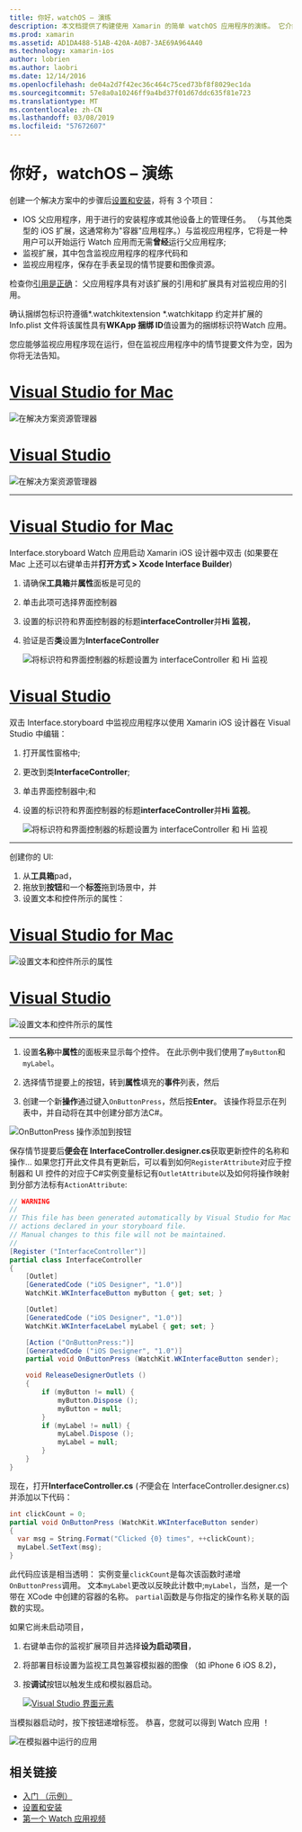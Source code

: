 ```yaml
---
title: 你好，watchOS – 演练
description: 本文档提供了构建使用 Xamarin 的简单 watchOS 应用程序的演练。 它介绍如何适用于 Visual Studio 和 Visual Studio for Mac、 使用情节提要，以及对在代码中的事件做出响应。
ms.prod: xamarin
ms.assetid: AD1DA488-51AB-420A-A0B7-3AE69A964A40
ms.technology: xamarin-ios
author: lobrien
ms.author: laobri
ms.date: 12/14/2016
ms.openlocfilehash: de04a2d7f42ec36c464c75ced73bf8f8029ec1da
ms.sourcegitcommit: 57e8a0a10246ff9a4bd37f01d67ddc635f81e723
ms.translationtype: MT
ms.contentlocale: zh-CN
ms.lasthandoff: 03/08/2019
ms.locfileid: "57672607"
---
```

# <a name="hello-watchos--walkthrough"></a>你好，watchOS – 演练

创建一个解决方案中的步骤后[设置和安装](~/ios/watchos/get-started/installation.md)，将有 3 个项目：

- IOS 父应用程序，用于进行的安装程序或其他设备上的管理任务。 （与其他类型的 iOS 扩展，这通常称为"容器"应用程序。）与监视应用程序，它将是一种用户可以开始运行 Watch 应用而无需**曾经**运行父应用程序;
- 监视扩展，其中包含监视应用程序的程序代码和
- 监视应用程序，保存在手表呈现的情节提要和图像资源。

检查你[引用是正确](~/ios/watchos/get-started/project-references.md)： 父应用程序具有对该扩展的引用和扩展具有对监视应用的引用。

确认捆绑包标识符遵循\*.watchkitextension \*.watchkitapp 约定并扩展的 Info.plist 文件将该属性具有**WKApp 捆绑 ID**值设置为的捆绑标识符Watch 应用。

您应能够监视应用程序现在运行，但在监视应用程序中的情节提要文件为空，因为你将无法告知。

# <a name="visual-studio-for-mactabmacos"></a>[Visual Studio for Mac](#tab/macos)

![](hello-watch-images/projectstructure.png "在解决方案资源管理器")

# <a name="visual-studiotabwindows"></a>[Visual Studio](#tab/windows)

![](hello-watch-images/vs-projectstructure.png "在解决方案资源管理器")

-----

# <a name="visual-studio-for-mactabmacos"></a>[Visual Studio for Mac](#tab/macos)
    
Interface.storyboard Watch 应用启动 Xamarin iOS 设计器中双击 (如果要在 Mac 上还可以右键单击并**打开方式 > Xcode Interface Builder**)


1.  请确保**工具箱**并**属性**面板是可见的
1.  单击此项可选择界面控制器
1.  设置的标识符和界面控制器的标题**interfaceController**并**Hi 监视**，
1.  验证是否**类**设置为**InterfaceController**

    ![](hello-watch-images/interfacecontrollerattributes.png "将标识符和界面控制器的标题设置为 interfaceController 和 Hi 监视")

# <a name="visual-studiotabwindows"></a>[Visual Studio](#tab/windows)

双击 Interface.storyboard 中监视应用程序以使用 Xamarin iOS 设计器在 Visual Studio 中编辑：

1.  打开属性窗格中;
1.  更改到类**InterfaceController**;
1.  单击界面控制器中;和
1.  设置的标识符和界面控制器的标题**interfaceController**并**Hi 监视**。

    ![](hello-watch-images/vs-interfacecontrollerattributes.png "将标识符和界面控制器的标题设置为 interfaceController 和 Hi 监视")

-----


创建你的 UI:

1. 从**工具箱**pad，
1. 拖放到**按钮**和一个**标签**拖到场景中，并
1. 设置文本和控件所示的属性：

# <a name="visual-studio-for-mactabmacos"></a>[Visual Studio for Mac](#tab/macos)

![](hello-watch-images/draganddrop.png "设置文本和控件所示的属性")

# <a name="visual-studiotabwindows"></a>[Visual Studio](#tab/windows)

![](hello-watch-images/vs-draganddrop.png "设置文本和控件所示的属性")

-----

1. 设置**名称**中**属性**的面板来显示每个控件。 在此示例中我们使用了`myButton`和`myLabel`。

1. 选择情节提要上的按钮，转到**属性**填充的**事件**列表，然后

1. 创建一个新**操作**通过键入`OnButtonPress`，然后按**Enter**。
  该操作将显示在列表中，并自动将在其中创建分部方法C#。

![](hello-watch-images/buttonaction.png "OnButtonPress 操作添加到按钮")

保存情节提要后**便会在 InterfaceController.designer.cs**获取更新控件的名称和操作... 如果您打开此文件具有更新后，可以看到如何`RegisterAttribute`对应于控制器和 UI 控件的对应于C#实例变量标记有`OutletAttribute`以及如何将操作映射到分部方法标有`ActionAttribute`:

```csharp
// WARNING
//
// This file has been generated automatically by Visual Studio for Mac from the outlets and
// actions declared in your storyboard file.
// Manual changes to this file will not be maintained.
//
[Register ("InterfaceController")]
partial class InterfaceController
{
    [Outlet]
    [GeneratedCode ("iOS Designer", "1.0")]
    WatchKit.WKInterfaceButton myButton { get; set; }

    [Outlet]
    [GeneratedCode ("iOS Designer", "1.0")]
    WatchKit.WKInterfaceLabel myLabel { get; set; }

    [Action ("OnButtonPress:")]
    [GeneratedCode ("iOS Designer", "1.0")]
    partial void OnButtonPress (WatchKit.WKInterfaceButton sender);

    void ReleaseDesignerOutlets ()
    {
        if (myButton != null) {
            myButton.Dispose ();
            myButton = null;
        }
        if (myLabel != null) {
            myLabel.Dispose ();
            myLabel = null;
        }
    }
}
```

现在，打开**InterfaceController.cs** (*不*便会在 InterfaceController.designer.cs) 并添加以下代码：

```csharp
int clickCount = 0;
partial void OnButtonPress (WatchKit.WKInterfaceButton sender)
{
  var msg = String.Format("Clicked {0} times", ++clickCount);
  myLabel.SetText(msg);
}
```

此代码应该是相当透明： 实例变量`clickCount`是每次该函数时递增`OnButtonPress`调用。 文本`myLabel`更改以反映此计数中;`myLabel`，当然，是一个带在 XCode 中创建的容器的名称。 `partial`函数是与你指定的操作名称关联的函数的实现。

如果它尚未启动项目，

1. 右键单击你的监视扩展项目并选择**设为启动项目**，

1. 将部署目标设置为监视工具包兼容模拟器的图像 （如 iPhone 6 iOS 8.2)，

1. 按**调试**按钮以触发生成和模拟器启动。

    [![](hello-watch-images/readytodebug-sml.png "Visual Studio 界面元素")](hello-watch-images/readytodebug.png#lightbox)

当模拟器启动时，按下按钮递增标签。
恭喜，您就可以得到 Watch 应用 ！

![](hello-watch-images/running.png "在模拟器中运行的应用")


## <a name="related-links"></a>相关链接

- [入门 （示例）](https://developer.xamarin.com/samples/monotouch/WatchKit/GettingStarted/)
- [设置和安装](~/ios/watchos/get-started/installation.md)
- [第一个 Watch 应用视频](https://blog.xamarin.com/your-first-watch-kit-app/)
